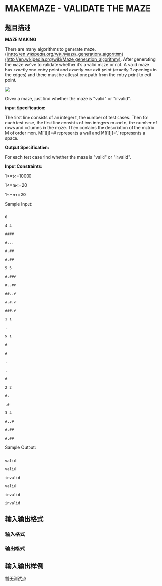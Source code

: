 # MAKEMAZE - VALIDATE THE MAZE

## 题目描述

**MAZE MAKING**

There are many algorithms to generate maze. ([http://en.wikipedia.org/wiki/Maze\_generation\_algorithm](http://en.wikipedia.org/wiki/Maze_generation_algorithm)). After generating the maze we’ve to validate whether it’s a valid maze or not. A valid maze has exactly one entry point and exactly one exit point (exactly 2 openings in the edges) and there must be atleast one path from the entry point to exit point.

![](https://cdn.luogu.com.cn/upload/vjudge_pic/SP11516/918f112adb20c76a184db09f38a185a608cd44fd.png)

Given a maze, just find whether the maze is "valid" or "invalid".

**Input Specification:**

The first line consists of an integer t, the number of test cases. Then for each test case, the first line consists of two integers m and n, the number of rows and columns in the maze. Then contains the description of the matrix M of order mxn. M\[i\]\[j\]=# represents a wall and M\[i\]\[j\]='.' represents a space.

**Output Specification:**

For each test case find whether the maze is "valid" or "invalid".

**Input Constraints:**

1<=t<=10000

1<=m<=20

1<=n<=20

Sample Input:

```

6

4 4

####

#...

#.##

#.##

5 5

#.###

#..##

##..#

#.#.#

###.#

1 1

.

5 1

#

#

.

.

#

2 2

#.

.#

3 4

#..#

#.##

#.##

```

Sample Output:

```

valid

valid

invalid

valid

invalid

invalid

```

## 输入输出格式

### 输入格式

### 输出格式

## 输入输出样例

暂无测试点

